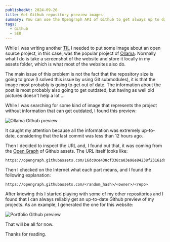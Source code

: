 ```yaml
---
publishedAt: 2024-09-26
title: Get Github repository preview images
summary: You can use the Opengraph API of Github to get always up to date preview of any repository
tags:
  - Github
  - SEO
---
```


While I was writing another [TIL](/til) I needed to put some image about an open source project, in this case, was the popular project of [Ollama](https://ollama.com/). Normally what I do is take a screenshot of the website and store it locally in my assets folder, which is what most of the websites also do.

The main issue of this problem is not the fact that the repository size is going to grow (I solved this issue by using Git submodules), it is that the image most probably is going to get out of date. The information about the post is most probably also going to get outdated, but having as well old pictures doesn't help a lot ...

While I was searching for some kind of image that represents the project without information that can get outdated, I found this preview:

![Ollama Github preview](https://opengraph.githubassets.com/EmaSuriano/ollama/ollama)

It caught my attention because all the information was extremely up-to-date, considering that the last commit was less than 12 hours ago.

Then I decided to inspect the URL and, I found out that, it was coming from the [Open Graph](https://www.opengraph.xyz/) of Github assets. The URL itself looks like:

```plain
https://opengraph.githubassets.com/16dc0ce438cf338ca03e98e84238f23161d058f1665111075ba68fcd2f0ecf04/ollama/ollama
```

Then I checked on the Internet what each part means, and I found the following explanation:

```plain
https://opengraph.githubassets.com/<random_hash>/<owner>/<repo>
```

After knowing this I started playing with some of my other repositories and I found that I can always reliably get an up-to-date Github preview of my projects. As an example, I generated the one for this website:

![Portfolio Github preview](https://opengraph.githubassets.com/EmaSuriano/EmaSuriano/portfolio)

That will be all for now.

Thanks for reading.
